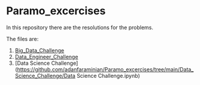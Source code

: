 # Paramo_excercises

In this repository there are the resolutions for the problems. 

The files are:
1. [Big_Data_Challenge](https://github.com/adanfaraminian/Paramo_excercises/tree/main/Big_Data_Challenge)
2. [Data_Engineer_Challenge](https://github.com/adanfaraminian/Paramo_excercises/tree/main/Data_Engineer_Challenge)
3. [Data Science Challenge](https://github.com/adanfaraminian/Paramo_excercises/tree/main/Data_Science_Challenge/Data Science Challenge.ipynb)
